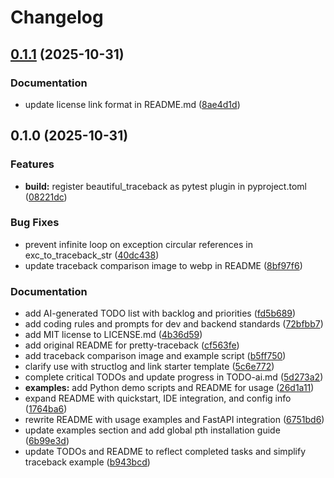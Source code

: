 # Changelog

## [0.1.1](https://github.com/iloveitaly/beautiful-traceback/compare/v0.1.0...v0.1.1) (2025-10-31)


### Documentation

* update license link format in README.md ([8ae4d1d](https://github.com/iloveitaly/beautiful-traceback/commit/8ae4d1df69b679abdd10b4d3aa71afbb1c68c13c))

## 0.1.0 (2025-10-31)


### Features

* **build:** register beautiful_traceback as pytest plugin in pyproject.toml ([08221dc](https://github.com/iloveitaly/beautiful-traceback/commit/08221dc55b703dd057dd5a8057277f332ec736a0))


### Bug Fixes

* prevent infinite loop on exception circular references in exc_to_traceback_str ([40dc438](https://github.com/iloveitaly/beautiful-traceback/commit/40dc4384e12bd710b1da494b3a7642ed68234ad9))
* update traceback comparison image to webp in README ([8bf97f6](https://github.com/iloveitaly/beautiful-traceback/commit/8bf97f676de3968264e81be8dbf0195a041d6352))


### Documentation

* add AI-generated TODO list with backlog and priorities ([fd5b689](https://github.com/iloveitaly/beautiful-traceback/commit/fd5b689f5c48863230fb9e0e1c9e70b73c175004))
* add coding rules and prompts for dev and backend standards ([72bfbb7](https://github.com/iloveitaly/beautiful-traceback/commit/72bfbb74e9dba59e84bb899600a461d5de1a69db))
* add MIT license to LICENSE.md ([4b36d59](https://github.com/iloveitaly/beautiful-traceback/commit/4b36d59dd787109db0c6ded34788bd16f707c709))
* add original README for pretty-traceback ([cf563fe](https://github.com/iloveitaly/beautiful-traceback/commit/cf563fe9e12f77b558959e038fa972d9748d5459))
* add traceback comparison image and example script ([b5ff750](https://github.com/iloveitaly/beautiful-traceback/commit/b5ff750ae0880694ddb91102c520b4736974d64a))
* clarify use with structlog and link starter template ([5c6e772](https://github.com/iloveitaly/beautiful-traceback/commit/5c6e772da27ac69e3aaf7ff584e0497346f7d79f))
* complete critical TODOs and update progress in TODO-ai.md ([5d273a2](https://github.com/iloveitaly/beautiful-traceback/commit/5d273a28ef1c4e6cf18ea085b56a19c821f0038b))
* **examples:** add Python demo scripts and README for usage ([26d1a11](https://github.com/iloveitaly/beautiful-traceback/commit/26d1a11eb2df7180cd75faa440937b4a9a3fa9d8))
* expand README with quickstart, IDE integration, and config info ([1764ba6](https://github.com/iloveitaly/beautiful-traceback/commit/1764ba67bd7e8aea10a02bad8633e2c0014001e8))
* rewrite README with usage examples and FastAPI integration ([6751bd6](https://github.com/iloveitaly/beautiful-traceback/commit/6751bd69f226ed8763ba310d5ae2a8106cb1a559))
* update examples section and add global pth installation guide ([6b99e3d](https://github.com/iloveitaly/beautiful-traceback/commit/6b99e3d6653f2ca699ecb95fdeb60d14ca77f081))
* update TODOs and README to reflect completed tasks and simplify traceback example ([b943bcd](https://github.com/iloveitaly/beautiful-traceback/commit/b943bcd2be7d7b22847bcc4c5ffa4f7513352b43))
